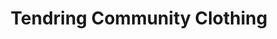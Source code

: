 ---
title: "Tendring Community Clothing"
url: /clacton-on-sea/tendring-community-clothing/
shop: charity
---